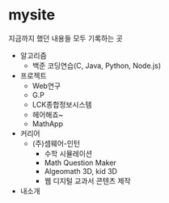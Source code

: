 # mysite
지금까지 했던 내용들 모두 기록하는 곳
* 알고리즘
  * 백준 코딩연습(C, Java, Python, Node.js)
* 프로젝트
  * Web연구
  * G.P
  * LCK종합정보시스템
  * 헤어해죠~
  * MathApp
* 커리어
  * (주)셈웨어-인턴
    * 수학 시뮬레이션
    * Math Question Maker
    * Algeomath 3D, kid 3D
    * 웹 디지털 교과서 콘텐츠 제작
* 내소개
